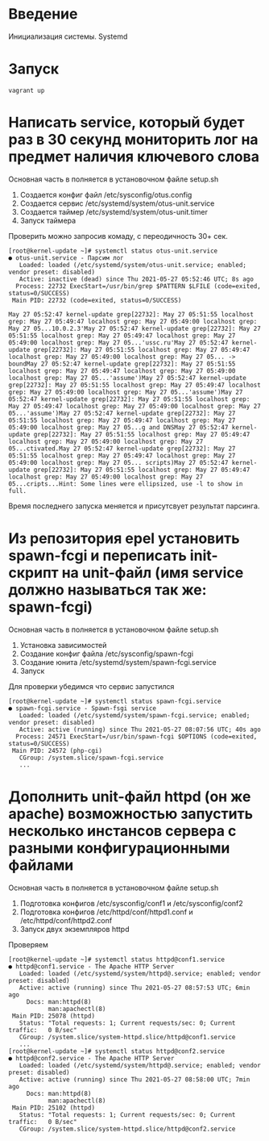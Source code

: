 # **Введение**

Инициализация системы. Systemd

# **Запуск**

```
vagrant up
```

# **Написать service, который будет раз в 30 секунд мониторить лог на предмет наличия ключевого слова**

Основная часть в полняется в установочном файле setup.sh
1. Создается конфиг файл /etc/sysconfig/otus.config
2. Создается сервис /etc/systemd/system/otus-unit.service
3. Создается таймер /etc/systemd/system/otus-unit.timer
4. Запуск таймера

Проверить можно запросив комаду, с переодичность 30+ сек.

```
[root@kernel-update ~]# systemctl status otus-unit.service
● otus-unit.service - Парсим лог
   Loaded: loaded (/etc/systemd/system/otus-unit.service; enabled; vendor preset: disabled)
   Active: inactive (dead) since Thu 2021-05-27 05:52:46 UTC; 8s ago
  Process: 22732 ExecStart=/usr/bin/grep $PATTERN $LFILE (code=exited, status=0/SUCCESS)
 Main PID: 22732 (code=exited, status=0/SUCCESS)

May 27 05:52:47 kernel-update grep[22732]: May 27 05:51:55 localhost grep: May 27 05:49:47 localhost grep: May 27 05:49:00 localhost grep: May 27 05...10.0.2.3'May 27 05:52:47 kernel-update grep[22732]: May 27 05:51:55 localhost grep: May 27 05:49:47 localhost grep: May 27 05:49:00 localhost grep: May 27 05...'ussc.ru'May 27 05:52:47 kernel-update grep[22732]: May 27 05:51:55 localhost grep: May 27 05:49:47 localhost grep: May 27 05:49:00 localhost grep: May 27 05... -> boundMay 27 05:52:47 kernel-update grep[22732]: May 27 05:51:55 localhost grep: May 27 05:49:47 localhost grep: May 27 05:49:00 localhost grep: May 27 05...'assume')May 27 05:52:47 kernel-update grep[22732]: May 27 05:51:55 localhost grep: May 27 05:49:47 localhost grep: May 27 05:49:00 localhost grep: May 27 05...'assume')May 27 05:52:47 kernel-update grep[22732]: May 27 05:51:55 localhost grep: May 27 05:49:47 localhost grep: May 27 05:49:00 localhost grep: May 27 05...'assume')May 27 05:52:47 kernel-update grep[22732]: May 27 05:51:55 localhost grep: May 27 05:49:47 localhost grep: May 27 05:49:00 localhost grep: May 27 05...g and DNSMay 27 05:52:47 kernel-update grep[22732]: May 27 05:51:55 localhost grep: May 27 05:49:47 localhost grep: May 27 05:49:00 localhost grep: May 27 05...ctivated.May 27 05:52:47 kernel-update grep[22732]: May 27 05:51:55 localhost grep: May 27 05:49:47 localhost grep: May 27 05:49:00 localhost grep: May 27 05... scripts)May 27 05:52:47 kernel-update grep[22732]: May 27 05:51:55 localhost grep: May 27 05:49:47 localhost grep: May 27 05:49:00 localhost grep: May 27 05...cripts...Hint: Some lines were ellipsized, use -l to show in full.
```
Время последнего запуска меняется и присутсвует результат парсинга.

# **Из репозитория epel установить spawn-fcgi и переписать init-скрипт на unit-файл (имя service должно называться так же: spawn-fcgi)**

Основная часть в полняется в установочном файле setup.sh
1. Установка зависимостей
2. Создание конфиг файла /etc/sysconfig/spawn-fcgi
3. Создание юнита /etc/systemd/system/spawn-fcgi.service
4. Запуск

Для проверки убедимся что сервис запустился
```
[root@kernel-update ~]# systemctl status spawn-fcgi.service
● spawn-fcgi.service - Spawn-fsgi service
   Loaded: loaded (/etc/systemd/system/spawn-fcgi.service; enabled; vendor preset: disabled)
   Active: active (running) since Thu 2021-05-27 08:07:56 UTC; 40s ago
  Process: 24571 ExecStart=/usr/bin/spawn-fcgi $OPTIONS (code=exited, status=0/SUCCESS)
 Main PID: 24572 (php-cgi)
   CGroup: /system.slice/spawn-fcgi.service
   ...
```

# **Дополнить unit-файл httpd (он же apache) возможностью запустить несколько инстансов сервера с разными конфигурационными файлами**
Основная часть в полняется в установочном файле setup.sh
1. Подготовка конфигов /etc/sysconfig/conf1 и /etc/sysconfig/conf2
2. Подготовка конфигов /etc/httpd/conf/httpd1.conf и /etc/httpd/conf/httpd2.conf
3. Запуск двух экземпляров httpd

Проверяем 

```
[root@kernel-update ~]# systemctl status httpd@conf1.service
● httpd@conf1.service - The Apache HTTP Server
   Loaded: loaded (/etc/systemd/system/httpd@.service; enabled; vendor preset: disabled)
   Active: active (running) since Thu 2021-05-27 08:57:53 UTC; 6min ago
     Docs: man:httpd(8)
           man:apachectl(8)
 Main PID: 25078 (httpd)
   Status: "Total requests: 1; Current requests/sec: 0; Current traffic:   0 B/sec"
   CGroup: /system.slice/system-httpd.slice/httpd@conf1.service
   ...
[root@kernel-update ~]# systemctl status httpd@conf2.service
● httpd@conf2.service - The Apache HTTP Server
   Loaded: loaded (/etc/systemd/system/httpd@.service; enabled; vendor preset: disabled)
   Active: active (running) since Thu 2021-05-27 08:58:00 UTC; 7min ago
     Docs: man:httpd(8)
           man:apachectl(8)
 Main PID: 25102 (httpd)
   Status: "Total requests: 1; Current requests/sec: 0; Current traffic:   0 B/sec"
   CGroup: /system.slice/system-httpd.slice/httpd@conf2.service
```



